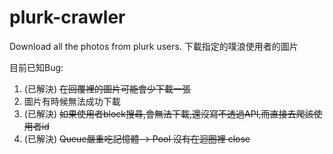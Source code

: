 # plurk-crawler
Download all the photos from plurk users. 下載指定的噗浪使用者的圖片

目前已知Bug:
1. (已解決) ~~在回覆裡的圖片可能會少下載一張~~
2. 圖片有時候無法成功下載
3. (已解決) ~~如果使用者block搜尋,會無法下載,還沒寫不透過API,而直接去爬該使用者id~~
4. (已解決) ~~Queue嚴重吃記憶體 -> Pool 沒有在迴圈裡 close~~
